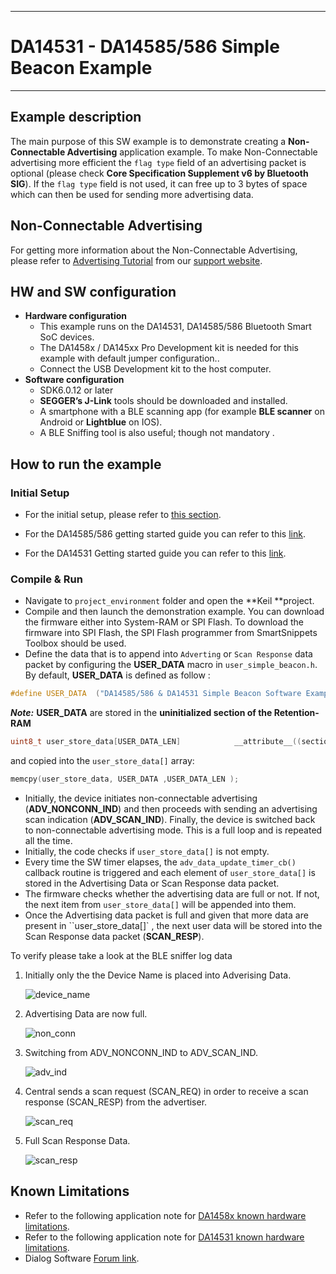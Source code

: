 ------

# DA14531 - DA14585/586 Simple Beacon Example 

------

## Example description

The main purpose of this SW example is to demonstrate creating a **Non-Connectable Advertising** application example. To make Non-Connectable advertising more efficient the ``flag type`` field of an advertising packet is optional (please check **Core Specification Supplement v6 by Bluetooth SIG**). If the ``flag type`` field is not used, it can free up to 3 bytes of space which can then be used for sending more advertising data.

## Non-Connectable Advertising

For getting more information about the Non-Connectable Advertising, please refer to [Advertising Tutorial](https://www.dialog-semiconductor.com/sites/default/files/advertising_concept.pdf) from our [support website](https://www.dialog-semiconductor.com/bluetooth-low-energy).

## HW and SW configuration

- **Hardware configuration**
  - This example runs on the DA14531, DA14585/586 Bluetooth Smart SoC devices.
  - The DA1458x / DA145xx Pro Development kit is needed for this example with default jumper configuration..
  - Connect the USB Development kit to the host computer.
- **Software configuration**
  - SDK6.0.12 or later
  - **SEGGER’s J-Link** tools should be downloaded and installed.
  - A smartphone with a BLE scanning app (for example **BLE scanner** on Android or **Lightblue** on IOS).
  - A BLE Sniffing tool is also useful; though not mandatory .

## How to run the example

### Initial Setup

- For the initial setup, please refer to [this section](https://www.dialog-semiconductor.com/sites/default/files/sw-example-da145x-example-setup.pdf).

- For the DA14585/586 getting started guide you can refer to this [link](http://lpccs-docs.dialog-semiconductor.com/da14585_getting_started/index.html).
- For the DA14531 Getting started guide you can refer to this [link](https://www.dialog-semiconductor.com/da14531-getting-started).

### Compile & Run

- Navigate to ``project_environment`` folder and open the **Keil **project.
- Compile and then launch the demonstration example. You can download the firmware either into System-RAM or SPI Flash. To download the firmware into SPI Flash, the  SPI Flash programmer from SmartSnippets Toolbox should be used. 
- Define the data that is to append into ``Adverting`` or ``Scan Response`` data packet by configuring the **USER_DATA** macro in `user_simple_beacon.h`. By default, **USER_DATA** is defined as follow :

```c
#define USER_DATA  ("DA14585/586 & DA14531 Simple Beacon Software Example")
```

***Note:***
**USER_DATA** are stored in the **uninitialized section of the Retention-RAM**

```c
uint8_t user_store_data[USER_DATA_LEN]            __attribute__((section("retention_mem_area_uninit") , zero_init));  //@RETENTION MEMORY
```

and copied into the `user_store_data[]` array:

```c
memcpy(user_store_data, USER_DATA ,USER_DATA_LEN );
```

- Initially, the device initiates non-connectable advertising (**ADV_NONCONN_IND**) and then proceeds with sending an advertising scan indication (**ADV_SCAN_IND**).  Finally, the device is switched back to non-connectable advertising mode. This is a full loop and is repeated all the time. 
- Initially, the code checks if `user_store_data[]` is not empty. 
- Every time the SW timer elapses, the `adv_data_update_timer_cb()` callback routine is triggered and each element of `user_store_data[]` is stored in the Advertising Data or Scan Response data packet.
- The firmware checks whether the advertising data are full or not. If not, the next item from ``user_store_data[]`` will be appended into them. 
- Once the Advertising data packet is full and given that more data are present in ``user_store_data[]` , the next user data will be stored into the Scan Response data packet (**SCAN_RESP**).


To verify please take a look at the BLE sniffer log data

1. Initially only the the Device Name is placed into Adverising Data.

	![device_name](assets\shapes\device_name.PNG)

2. Advertising Data are now full.

	![non_conn](assets\shapes\non_conn.PNG)

3. Switching from ADV_NONCONN_IND to ADV_SCAN_IND.

	![adv_ind](assets\shapes\adv_ind.PNG)

4. Central sends a scan request (SCAN_REQ) in order to receive a scan response (SCAN_RESP) from the advertiser.

	![scan_req](assets\shapes\scan_req.PNG)

5. Full Scan Response Data.

	![scan_resp](assets\shapes\scan_resp.PNG)


## Known Limitations

- Refer to the following application note for [DA1458x known hardware limitations](https://www.dialog-semiconductor.com/sites/default/files/da1458x-knownlimitations_2019_01_07.pdf  "known hardware limitations").
- Refer to the following application note for [DA14531 known hardware limitations](https://www.dialog-semiconductor.com/da14531_HW_Limitation  "known hardware limitations"). 
- Dialog Software [Forum link](https://www.dialog-semiconductor.com/forum).

